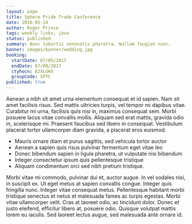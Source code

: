```yaml
---
layout: page
title: Sphere Pride Trade Conference
date: 2016-05-24
author: Roger Prince
tags: weekly links, java
status: published
summary: Nunc lobortis venenatis pharetra. Nullam feugiat nunc.
banner: images/banner/wedding.jpg
booking:
  startDate: 07/05/2017
  endDate: 07/08/2017
  ctyhocn: BJXLGHX
  groupCode: SPTC
published: true
---
```

Aenean a nibh sit amet urna elementum consequat et id sapien. Nam sit amet facilisis risus. Sed mattis ultricies turpis, vel tempor mi dapibus vitae. Curabitur mi urna, facilisis quis nisi in, maximus consequat sem. Morbi posuere lacus vitae convallis mollis. Aliquam sed erat mattis, gravida odio in, scelerisque mi. Praesent faucibus sed libero in consequat. Vestibulum placerat tortor ullamcorper diam gravida, a placerat eros euismod.

* Mauris ornare diam et purus sagittis, sed vehicula tortor auctor
* Aenean a sapien quis risus pulvinar fermentum eget vitae leo
* Donec bibendum sapien in ligula pharetra, ut vulputate nisi bibendum
* Integer consectetur ipsum quis pellentesque tristique
* Aliquam condimentum orci sed nibh pretium tristique.

Morbi vitae mi commodo, pulvinar dui et, auctor augue. In vel sodales nisi, in suscipit ex. Ut eget metus at sapien convallis congue. Integer quis fringilla nunc. Integer vitae consequat metus. Pellentesque habitant morbi tristique senectus et netus et malesuada fames ac turpis egestas. Morbi vitae ullamcorper velit. Cras at laoreet odio, ac tincidunt dolor. Donec et justo eleifend, efficitur libero at, posuere odio. Quisque volutpat mattis lorem eu iaculis. Sed laoreet lectus augue, sed malesuada ante ornare id.

